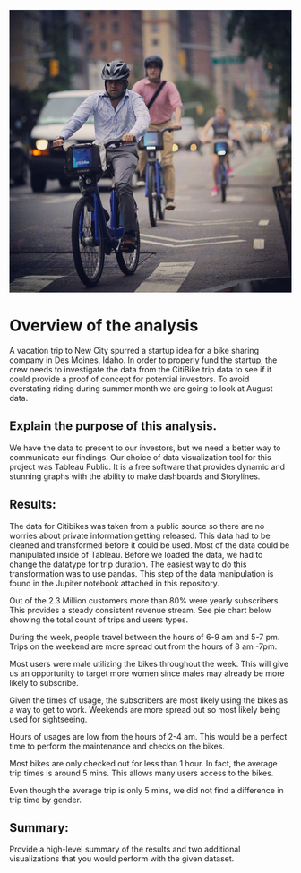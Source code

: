
![](citi-bike_rush_hour.jpeg)

# Overview of the analysis

A vacation trip to New City spurred a startup idea for a bike sharing company in Des Moines, Idaho.  In order to properly fund the startup, the crew needs to investigate the data from the CitiBike trip data to see if it could provide a proof of concept for potential investors.  To avoid overstating riding during summer month we are going to look at August data.

## Explain the purpose of this analysis.

We have the data to present to our investors, but we need a better way to communicate our findings.  Our choice of data visualization tool for this project was Tableau Public.  It is a free software that provides dynamic and stunning graphs with the ability to make dashboards and Storylines. 

## Results: 

The data for Citibikes was taken from a public source so there are no worries about private information getting released.  This data had to be cleaned and transformed before it could be used.  Most of the data could be manipulated inside of Tableau.  Before we loaded the data, we had to change the datatype for trip duration.  The easiest way to do this transformation was to use pandas.  This step of the data manipulation is found in the Jupiter notebook attached in this repository. 

Out of the 2.3 Million customers more than 80% were yearly subscribers. This provides a steady consistent revenue stream.  See pie chart below showing the total count of trips and users types.



During the week, people travel between the hours of 6-9 am and 5-7 pm. Trips on the weekend are more spread out from the hours of 8 am -7pm. 

Most users were male utilizing the bikes throughout the week. This will give us an opportunity to target more women since males may already be more likely to subscribe.

Given the times of usage, the subscribers are most likely using the bikes as a way to get to work. Weekends are more spread out so most likely being used for sightseeing.

Hours of usages are low from the hours of 2-4 am. This would be a perfect time to perform the maintenance and checks on the bikes.

Most bikes are only checked out for less than 1 hour. In fact, the average trip times is around 5 mins. This allows many users access to the bikes.

Even though the average trip is only 5 mins, we did not find a difference in trip time by gender.





## Summary: 


Provide a high-level summary of the results and two additional visualizations that you would perform with the given dataset.
